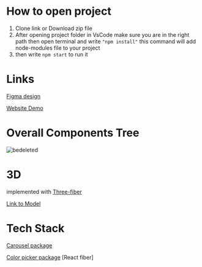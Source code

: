 # How to open project

1. Clone link or Download zip file
2. After opening project folder in VsCode make sure you are in the right path then open terminal and write `"npm install"` this command will add node-modules file to your project
3. then write `npm start` to run it

# Links

[Figma design](<https://www.figma.com/file/hRQRo70YmdYzoPoXBFmZbZ/Nike-Website-Redesign-(Community)?node-id=1%3A2&t=zSJy7JxdyQHoXihP-0>)

[Website Demo](https://react-nike-website.vercel.app/)

# Overall Components Tree

![bedeleted](https://user-images.githubusercontent.com/100029656/213692876-92070ee0-127e-41a5-8baf-682c7b7017f7.png)

# 3D

implemented with [Three-fiber](https://docs.pmnd.rs/react-three-fiber/getting-started/introduction)

[Link to Model](https://sketchfab.com/3d-models/nike-air-zoom-pegasus-36-00fd99e778c244c3bd3b65f99dad7cb2)

# Tech Stack

[Carousel package](https://www.npmjs.com/package/react-simply-carousel)

[Color picker package](https://www.npmjs.com/package/react-color)
[React fiber]
